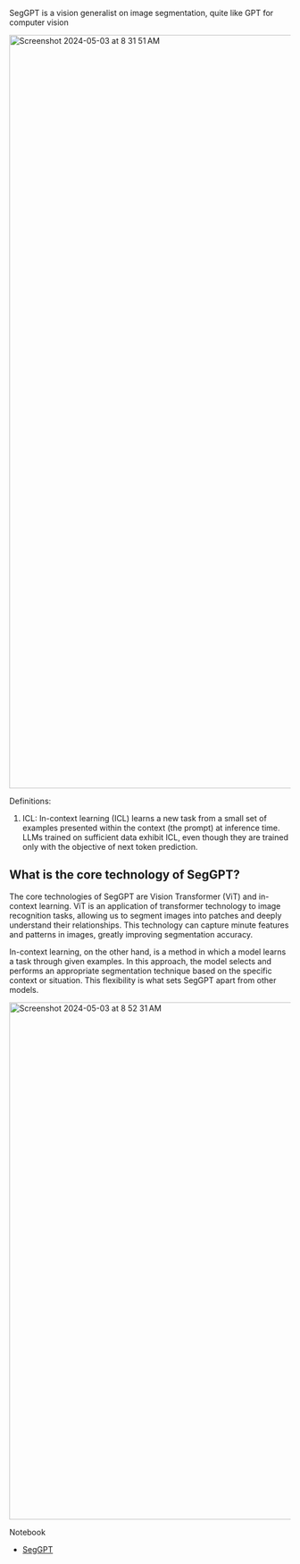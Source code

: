 SegGPT is a vision generalist on image segmentation, quite like GPT for computer vision 

<img width="1349" alt="Screenshot 2024-05-03 at 8 31 51 AM" src="https://github.com/andysingal/CV_public/assets/20493493/b0f1b80a-6ec0-42eb-a198-062707b07b82">

Definitions:

1. ICL: In-context learning (ICL) learns a new task from a small set of examples presented within the context (the prompt) at inference time. LLMs trained on sufficient data exhibit ICL, even though they are trained only with the objective of next token prediction.

## What is the core technology of SegGPT?
The core technologies of SegGPT are Vision Transformer (ViT) and in-context learning. ViT is an application of transformer technology to image recognition tasks, allowing us to segment images into patches and deeply understand their relationships. This technology can capture minute features and patterns in images, greatly improving segmentation accuracy.

In-context learning, on the other hand, is a method in which a model learns a task through given examples. In this approach, the model selects and performs an appropriate segmentation technique based on the specific context or situation. This flexibility is what sets SegGPT apart from other models.

<img width="926" alt="Screenshot 2024-05-03 at 8 52 31 AM" src="https://github.com/andysingal/CV_public/assets/20493493/2529c028-5274-43bd-a23a-53e789e73233">

Notebook
- [SegGPT](https://github.com/andysingal/CV_public/blob/main/SegGPT/Inference_with_SegGPT_for_one_shot_image_segmentation.ipynb)
